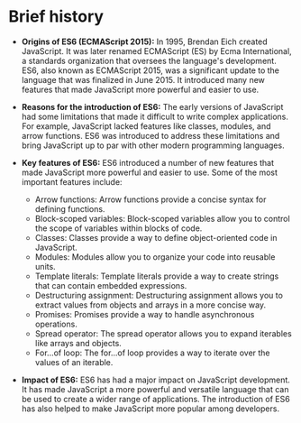 # Brief history

- **Origins of ES6 (ECMAScript 2015):** In 1995, Brendan Eich created JavaScript. It was later renamed ECMAScript (ES) by Ecma International, a standards organization that oversees the language's development. ES6, also known as ECMAScript 2015, was a significant update to the language that was finalized in June 2015. It introduced many new features that made JavaScript more powerful and easier to use.

- **Reasons for the introduction of ES6:** The early versions of JavaScript had some limitations that made it difficult to write complex applications. For example, JavaScript lacked features like classes, modules, and arrow functions. ES6 was introduced to address these limitations and bring JavaScript up to par with other modern programming languages.

- **Key features of ES6:** ES6 introduced a number of new features that made JavaScript more powerful and easier to use. Some of the most important features include:

  - Arrow functions: Arrow functions provide a concise syntax for defining functions.
  - Block-scoped variables: Block-scoped variables allow you to control the scope of variables within blocks of code.
  - Classes: Classes provide a way to define object-oriented code in JavaScript.
  - Modules: Modules allow you to organize your code into reusable units.
  - Template literals: Template literals provide a way to create strings that can contain embedded expressions.
  - Destructuring assignment: Destructuring assignment allows you to extract values from objects and arrays in a more concise way.
  - Promises: Promises provide a way to handle asynchronous operations.
  - Spread operator: The spread operator allows you to expand iterables like arrays and objects.
  - For...of loop: The for...of loop provides a way to iterate over the values of an iterable.

- **Impact of ES6:** ES6 has had a major impact on JavaScript development. It has made JavaScript a more powerful and versatile language that can be used to create a wider range of applications. The introduction of ES6 has also helped to make JavaScript more popular among developers.

